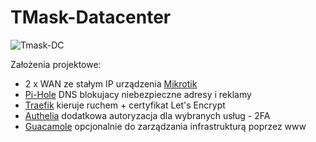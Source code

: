 # TMask-Datacenter

![Tmask-DC](https://user-images.githubusercontent.com/75216446/153126428-241135cb-650d-4f6f-b555-4e025b88a718.png)


Założenia projektowe:

- 2 x WAN ze stałym IP urządzenia [Mikrotik](https://mikrotik.com/)
- [Pi-Hole](https://pi-hole.net/) DNS blokujacy niebezpieczne adresy i reklamy
- [Traefik](https://traefik.io/) kieruje ruchem + certyfikat Let's Encrypt
- [Authelia](https://www.authelia.com/) dodatkowa autoryzacja dla wybranych usług - 2FA
- [Guacamole](https://guacamole.apache.org/) opcjonalnie do zarządzania infrastrukturą poprzez www
